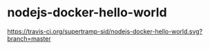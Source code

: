 # nodejs-docker-hello-world

https://travis-ci.org/supertramp-sid/nodejs-docker-hello-world.svg?branch=master

